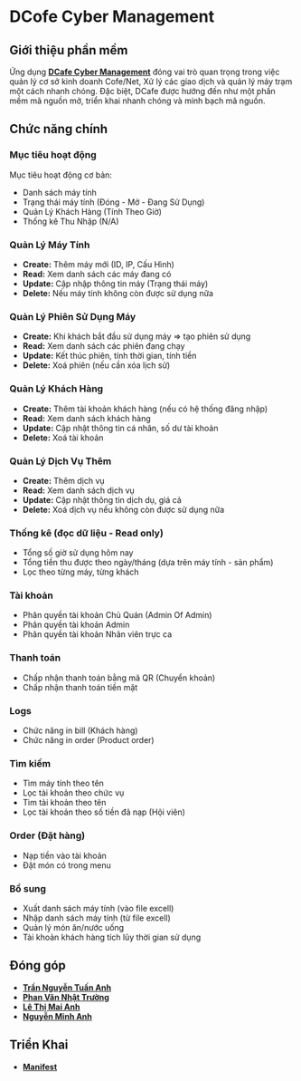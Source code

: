 # DCofe Cyber Management
## Giới thiệu phần mềm
Ứng dụng [**DCafe Cyber Management**](https://DCafeCyber.github.io) đóng vai trò quan trọng trong việc quản lý cơ sở kinh doanh Cofe/Net, Xử lý các giao dịch và quản lý máy trạm một cách nhanh chóng. Đặc biệt, DCafe được hướng đến như một phần mềm mã nguồn mở, triển khai nhanh chóng và minh bạch mã nguồn.
## Chức năng chính
### Mục tiêu hoạt động
Mục tiêu hoạt động cơ bản:
- Danh sách máy tính
- Trạng thái máy tính (Đóng - Mở - Đang Sử Dụng)
- Quản Lý Khách Hàng (Tính Theo Giờ)
- Thống kê Thu Nhập (N/A)
### Quản Lý Máy Tính
- **Create:** Thêm máy mới (ID, IP, Cấu Hình)
- **Read:** Xem danh sách các máy đang có
- **Update:** Cập nhập thông tin máy (Trạng thái máy)
- **Delete:** Nếu máy tính không còn được sử dụng nữa
### Quản Lý Phiên Sử Dụng Máy
- **Create:** Khi khách bắt đầu sử dụng máy => tạo phiên sử dụng
- **Read:** Xem danh sách các phiên đang chạy
- **Update:** Kết thúc phiên, tính thời gian, tính tiền
- **Delete:** Xoá phiên (nếu cần xóa lịch sử)
### Quản Lý Khách Hàng
- **Create:** Thêm tài khoản khách hàng (nếu có hệ thống đăng nhập)
- **Read:** Xem danh sách khách hàng
- **Update:** Cập nhật thông tin cá nhân, số dư tài khoản
- **Delete:** Xoá tài khoản
### Quản Lý Dịch Vụ Thêm
- **Create:** Thêm dịch vụ
- **Read:** Xem danh sách dịch vụ
- **Update:** Cập nhật thông tin dịch dụ, giá cả
- **Delete:** Xoá dịch vụ nếu không còn được sử dụng nữa
### Thống kê (đọc dữ liệu - Read only)
- Tổng số giờ sử dụng hôm nay
- Tổng tiền thu được theo ngày/tháng (dựa trên máy tính - sản phẩm)
- Lọc theo từng máy, từng khách
### Tài khoản
- Phân quyền tài khoản Chủ Quán (Admin Of Admin)
- Phân quyền tài khoản Admin
- Phân quyền tài khoản Nhân viên trực ca
### Thanh toán
- Chấp nhận thanh toán bằng mã QR (Chuyển khoản)
- Chấp nhận thanh toán tiền mặt
### Logs
- Chức năng in bill (Khách hàng)
- Chức năng in order (Product order)
### Tìm kiếm
- Tìm máy tính theo tên
- Lọc tài khoản theo chức vụ
- Tìm tài khoản theo tên
- Lọc tài khoản theo số tiền đã nạp (Hội viên)
### Order (Đặt hàng)
- Nạp tiền vào tài khoản
- Đặt món có trong menu
### Bổ sung
- Xuất danh sách máy tính (vào file excell)
- Nhập danh sách máy tính (từ file excell)
- Quản lý món ăn/nước uống
- Tài khoản khách hàng tích lũy thời gian sử dụng
## Đóng góp
* [**Trần Nguyễn Tuấn Anh**](https://github.com/dopaemon)
* [**Phan Văn Nhật Trường**](https://github.com/Girrint)
* [**Lê Thị Mai Anh**](https://github.com/)
* [**Nguyễn Minh Anh**](https://github.com/)
## Triển Khai
* [**Manifest**](https://github.com/DCafeCyber/manifest)
